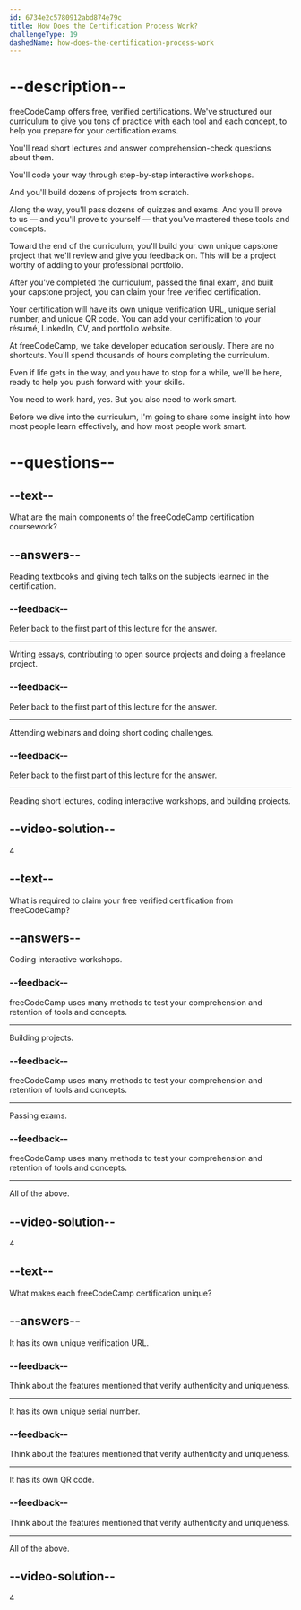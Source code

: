 ```yaml
---
id: 6734e2c5780912abd874e79c
title: How Does the Certification Process Work?
challengeType: 19
dashedName: how-does-the-certification-process-work
---
```


# --description--

freeCodeCamp offers free, verified certifications. We've structured our curriculum to give you tons of practice with each tool and each concept, to help you prepare for your certification exams.

You'll read short lectures and answer comprehension-check questions about them.

You'll code your way through step-by-step interactive workshops.

And you'll build dozens of projects from scratch.

Along the way, you'll pass dozens of quizzes and exams. And you'll prove to us — and you'll prove to yourself — that you've mastered these tools and concepts.

Toward the end of the curriculum, you'll build your own unique capstone project that we'll review and give you feedback on. This will be a project worthy of adding to your professional portfolio.

After you've completed the curriculum, passed the final exam, and built your capstone project, you can claim your free verified certification.

Your certification will have its own unique verification URL, unique serial number, and unique QR code. You can add your certification to your résumé, LinkedIn, CV, and portfolio website.

At freeCodeCamp, we take developer education seriously. There are no shortcuts. You'll spend thousands of hours completing the curriculum.

Even if life gets in the way, and you have to stop for a while, we'll be here, ready to help you push forward with your skills.

You need to work hard, yes. But you also need to work smart.

Before we dive into the curriculum, I'm going to share some insight into how most people learn effectively, and how most people work smart.

# --questions--

## --text--

What are the main components of the freeCodeCamp certification coursework?

## --answers--

Reading textbooks and giving tech talks on the subjects learned in the certification.

### --feedback--

Refer back to the first part of this lecture for the answer.

---

Writing essays, contributing to open source projects and doing a freelance project.

### --feedback--

Refer back to the first part of this lecture for the answer.

---

Attending webinars and doing short coding challenges.

### --feedback--

Refer back to the first part of this lecture for the answer.

---

Reading short lectures, coding interactive workshops, and building projects.

## --video-solution--

4

## --text--

What is required to claim your free verified certification from freeCodeCamp?

## --answers--

Coding interactive workshops.

### --feedback--

freeCodeCamp uses many methods to test your comprehension and retention of tools and concepts.

---

Building projects.

### --feedback--

freeCodeCamp uses many methods to test your comprehension and retention of tools and concepts.

---

Passing exams.

### --feedback--

freeCodeCamp uses many methods to test your comprehension and retention of tools and concepts.

---

All of the above.

## --video-solution--

4

## --text--

What makes each freeCodeCamp certification unique?

## --answers--

It has its own unique verification URL.

### --feedback--

Think about the features mentioned that verify authenticity and uniqueness.

---

It has its own unique serial number.

### --feedback--

Think about the features mentioned that verify authenticity and uniqueness.

---

It has its own QR code.

### --feedback--

Think about the features mentioned that verify authenticity and uniqueness.

---

All of the above.

## --video-solution--

4
